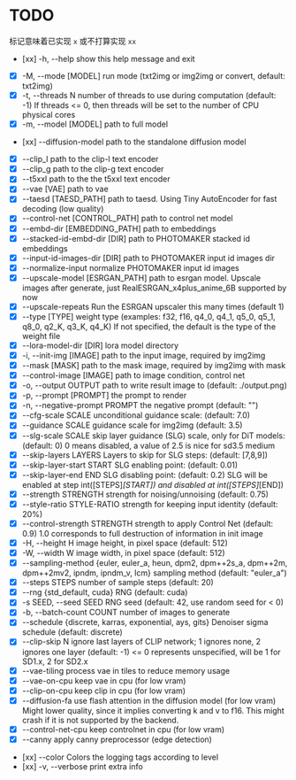# TODO

标记意味着已实现 `x` 或不打算实现 `xx`

- [xx] -h, --help                         show this help message and exit
- [x] -M, --mode [MODEL]                 run mode (txt2img or img2img or convert, default: txt2img)
- [x] -t, --threads N                    number of threads to use during computation (default: -1)
                                     If threads <= 0, then threads will be set to the number of CPU physical cores
- [x] -m, --model [MODEL]                path to full model
- [xx] --diffusion-model                  path to the standalone diffusion model
- [x] --clip_l                           path to the clip-l text encoder
- [x] --clip_g                           path to the clip-g text encoder
- [x] --t5xxl                            path to the the t5xxl text encoder
- [x] --vae [VAE]                        path to vae
- [x] --taesd [TAESD_PATH]               path to taesd. Using Tiny AutoEncoder for fast decoding (low quality)
- [x] --control-net [CONTROL_PATH]       path to control net model
- [x] --embd-dir [EMBEDDING_PATH]        path to embeddings
- [x] --stacked-id-embd-dir [DIR]        path to PHOTOMAKER stacked id embeddings
- [x] --input-id-images-dir [DIR]        path to PHOTOMAKER input id images dir
- [x] --normalize-input                  normalize PHOTOMAKER input id images
- [x] --upscale-model [ESRGAN_PATH]      path to esrgan model. Upscale images after generate, just RealESRGAN_x4plus_anime_6B supported by now
- [x] --upscale-repeats                  Run the ESRGAN upscaler this many times (default 1)
- [x] --type [TYPE]                      weight type (examples: f32, f16, q4_0, q4_1, q5_0, q5_1, q8_0, q2_K, q3_K, q4_K)            If not specified, the default is the type of the weight file
- [x] --lora-model-dir [DIR]             lora model directory
- [x] -i, --init-img [IMAGE]             path to the input image, required by img2img
- [x] --mask [MASK]                      path to the mask image, required by img2img with mask
- [x] --control-image [IMAGE]            path to image condition, control net
- [x] -o, --output OUTPUT                path to write result image to (default: ./output.png)
- [x] -p, --prompt [PROMPT]              the prompt to render
- [x] -n, --negative-prompt PROMPT       the negative prompt (default: "")
- [x] --cfg-scale SCALE                  unconditional guidance scale: (default: 7.0)
- [x] --guidance SCALE                   guidance scale for img2img (default: 3.5)
- [x] --slg-scale SCALE                  skip layer guidance (SLG) scale, only for DiT models: (default: 0)
                                     0 means disabled, a value of 2.5 is nice for sd3.5 medium
- [x] --skip-layers LAYERS               Layers to skip for SLG steps: (default: [7,8,9])
- [x] --skip-layer-start START           SLG enabling point: (default: 0.01)
- [x] --skip-layer-end END               SLG disabling point: (default: 0.2)
                                     SLG will be enabled at step int([STEPS]*[START]) and disabled at int([STEPS]*[END])
- [x] --strength STRENGTH                strength for noising/unnoising (default: 0.75)
- [x] --style-ratio STYLE-RATIO          strength for keeping input identity (default: 20%)
- [x] --control-strength STRENGTH        strength to apply Control Net (default: 0.9)
                                     1.0 corresponds to full destruction of information in init image
- [x] -H, --height H                     image height, in pixel space (default: 512)
- [x] -W, --width W                      image width, in pixel space (default: 512)
- [x] --sampling-method {euler, euler_a, heun, dpm2, dpm++2s_a, dpm++2m, dpm++2mv2, ipndm, ipndm_v, lcm}
                                     sampling method (default: "euler_a")
- [x] --steps  STEPS                     number of sample steps (default: 20)
- [x] --rng {std_default, cuda}          RNG (default: cuda)
- [x] -s SEED, --seed SEED               RNG seed (default: 42, use random seed for < 0)
- [x] -b, --batch-count COUNT            number of images to generate
- [x] --schedule {discrete, karras, exponential, ays, gits} Denoiser sigma schedule (default: discrete)
- [x] --clip-skip N                      ignore last layers of CLIP network; 1 ignores none, 2 ignores one layer (default: -1)
                                     <= 0 represents unspecified, will be 1 for SD1.x, 2 for SD2.x
- [x] --vae-tiling                       process vae in tiles to reduce memory usage
- [x] --vae-on-cpu                       keep vae in cpu (for low vram)
- [x] --clip-on-cpu                      keep clip in cpu (for low vram)
- [x] --diffusion-fa                     use flash attention in the diffusion model (for low vram)                                   Might lower quality, since it implies converting k and v to f16.
                                     This might crash if it is not supported by the backend.
- [x] --control-net-cpu                  keep controlnet in cpu (for low vram)
- [x] --canny                            apply canny preprocessor (edge detection)
- [xx] --color                            Colors the logging tags according to level
- [xx] -v, --verbose                      print extra info
